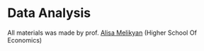 # Data Analysis

All materials was made by prof. [Alisa Melikyan](https://www.hse.ru/en/org/persons/205653) (Higher School Of Economics)
